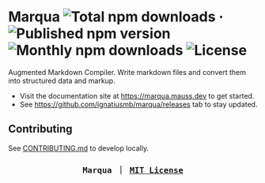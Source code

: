 # Marqua ![Total npm downloads](https://img.shields.io/npm/dt/marqua) &middot; ![Published npm version](https://img.shields.io/npm/v/marqua) ![Monthly npm downloads](https://img.shields.io/npm/dm/marqua) ![License](https://img.shields.io/github/license/ignatiusmb/marqua)

Augmented Markdown Compiler. Write markdown files and convert them into structured data and markup.

-   Visit the documentation site at https://marqua.mauss.dev to get started.
-   See https://github.com/ignatiusmb/marqua/releases tab to stay updated.

## Contributing

See [CONTRIBUTING.md](CONTRIBUTING.md) to develop locally.

<h3 align="center"><pre>Marqua ｜ <a href="LICENSE">MIT License</a></pre></h3>
